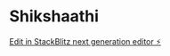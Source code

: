 # Shikshaathi

[Edit in StackBlitz next generation editor ⚡️](https://stackblitz.com/~/github.com/AkashPathak-911/Shikshaathi)
